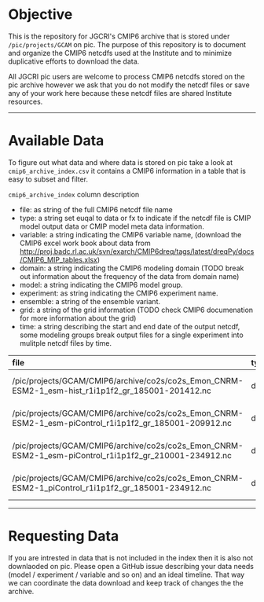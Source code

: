 # Objective
This is the repository for JGCRI's CMIP6 archive that is stored under `/pic/projects/GCAM` on pic. The purpose of this repository is to document and organize the CMIP6 netcdfs used at the Institute and to minimize duplicative efforts to download the data. 

All JGCRI pic users are welcome to process CMIP6 netcdfs stored on the pic archive however we ask that you do not modify the netcdf files or save any of your work here because these netcdf files are shared Institute resources. 


*** 

# Available Data 

To figure out what data and where data is stored on pic take a look at `cmip6_archive_index.csv` it contains a CMIP6 information in a table that is easy to subset and filter. 

`cmip6_archive_index` column description
* file: as string of the full CMIP6 netcdf file name 
* type: a string set euqal to data or fx to indicate if the netcdf file is CMIP model output data or CMIP model meta data information. 
* variable: a string indicating the CMIP6 variable name, (download the CMIP6 excel work book about data from http://proj.badc.rl.ac.uk/svn/exarch/CMIP6dreq/tags/latest/dreqPy/docs/CMIP6_MIP_tables.xlsx)
* domain: a string indicating the CMIP6 modeling domain (TODO break out information about the frequency of the data from domain name)
* model: a string indicating the CMIP6 model group.
* experiment: as string indicating the CMIP6 experiment name. 
* ensemble: a string of the ensemble variant.
* grid: a string of the grid information (TODO check CMIP6 documenation for more information about the grid)
* time: a string describing the start and end date of the output netcdf, some modeling groups break output files for a single experiment into mulitple netcdf files by time. 


|file                                                                                                   |type |variable |domain |model       |experiment    |ensemble |grid |time          |
|:------------------------------------------------------------------------------------------------------|:----|:--------|:------|:-----------|:-------------|:--------|:----|:-------------|
|/pic/projects/GCAM/CMIP6/archive/co2s/co2s_Emon_CNRM-ESM2-1_esm-hist_r1i1p1f2_gr_185001-201412.nc      |data |co2s     |Emon   |CNRM-ESM2-1 |esm-hist      |r1i1p1f2 |gr   |185001-201412 |
|/pic/projects/GCAM/CMIP6/archive/co2s/co2s_Emon_CNRM-ESM2-1_esm-piControl_r1i1p1f2_gr_185001-209912.nc |data |co2s     |Emon   |CNRM-ESM2-1 |esm-piControl |r1i1p1f2 |gr   |185001-209912 |
|/pic/projects/GCAM/CMIP6/archive/co2s/co2s_Emon_CNRM-ESM2-1_esm-piControl_r1i1p1f2_gr_210001-234912.nc |data |co2s     |Emon   |CNRM-ESM2-1 |esm-piControl |r1i1p1f2 |gr   |210001-234912 |
|/pic/projects/GCAM/CMIP6/archive/co2s/co2s_Emon_CNRM-ESM2-1_piControl_r1i1p1f2_gr_185001-234912.nc     |data |co2s     |Emon   |CNRM-ESM2-1 |piControl     |r1i1p1f2 |gr   |185001-234912 |


*** 

# Requesting Data

If you are intrested in data that is not included in the index then it is also not downlaoded on pic. Please open a GitHub issue describing your data needs (model / experiment / variable and so on) and an ideal timeline. That way we can coordinate the data download and keep track of changes the the archive. 

